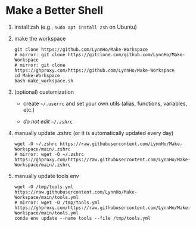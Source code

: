 # Make a Better Shell
1. install zsh (e.g., `sudo apt install zsh` on Ubuntu)
2. make the workspace

    ```console
    git clone https://github.com/LynnHo/Make-Workspace
    # mirror: git clone https://gitclone.com/github.com/LynnHo/Make-Workspace
    # mirror: git clone https://ghproxy.com/https://github.com/LynnHo/Make-Workspace
    cd Make-Workspace
    bash make_workspace.sh
    ```

3. (optional) customization

   + create `~/.userrc` and set your own utils (alias, functions, variables, etc.)
  
   + *do not edit `~/.zshrc`*

5. manually update .zshrc (or it is automatically updated every day)

    ```console
    wget -O ~/.zshrc https://raw.githubusercontent.com/LynnHo/Make-Workspace/main/.zshrc
    # mirror: wget -O ~/.zshrc https://ghproxy.com/https://raw.githubusercontent.com/LynnHo/Make-Workspace/main/.zshrc
    ```

6. manually update tools env

   ```console
   wget -O /tmp/tools.yml https://raw.githubusercontent.com/LynnHo/Make-Workspace/main/tools.yml
   # mirror: wget -O /tmp/tools.yml https://ghproxy.com/https://raw.githubusercontent.com/LynnHo/Make-Workspace/main/tools.yml
   conda env update --name tools --file /tmp/tools.yml
   ```
